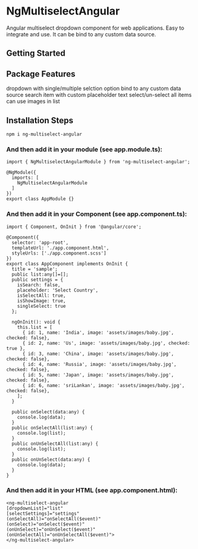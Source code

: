 # NgMultiselectAngular

Angular multiselect dropdown component for web applications. Easy to integrate and use. It can be bind to any custom data source.


## Getting Started

## Package Features

dropdown with single/multiple selction option
bind to any custom data source
search item with custom placeholder text
select/un-select all items
can use images in list

## Installation Steps

```
npm i ng-multiselect-angular
```

### And then add it in your module (see app.module.ts):

```
import { NgMultiselectAngularModule } from 'ng-multiselect-angular';

@NgModule({
  imports: [
    NgMultiselectAngularModule
  ]
})
export class AppModule {}
```

### And then add it in your Component (see app.component.ts):

```
import { Component, OnInit } from '@angular/core';

@Component({
  selector: 'app-root',
  templateUrl: './app.component.html',
  styleUrls: ['./app.component.scss']
})
export class AppComponent implements OnInit {
  title = 'sample';
  public list:any[]=[];
  public settings = {
    isSearch: false,
    placeholder: 'Select Country',
    isSelectAll: true,
    isShowImage: true,
    singleSelect: true
  };

  ngOnInit(): void {
    this.list = [
      { id: 1, name: 'India', image: 'assets/images/baby.jpg', checked: false},
      { id: 2, name: 'Us', image: 'assets/images/baby.jpg', checked: true },
      { id: 3, name: 'China', image: 'assets/images/baby.jpg', checked: false},
      { id: 4, name: 'Russia', image: 'assets/images/baby.jpg', checked: false},
      { id: 5, name: 'Japan', image: 'assets/images/baby.jpg', checked: false},
      { id: 6, name: 'sriLankan', image: 'assets/images/baby.jpg', checked: false},
    ];
  }

  public onSelect(data:any) {
    console.log(data);
  }
  public onSelectAll(list:any) {
    console.log(list);
  }
  public onUnSelectAll(list:any) {
    console.log(list);
  }
  public onUnSelect(data:any) {
    console.log(data);
  }
}
```
### And then add it in your HTML (see app.component.html):

```
<ng-multiselect-angular 
[dropdownList]="list"
[selectSettings]="settings"
(onSelectAll)="onSelectAll($event)"
(onSelect)="onSelect($event)"
(onUnSelect)="onUnSelect($event)"
(onUnSelectAll)="onUnSelectAll($event)">
</ng-multiselect-angular>
```
